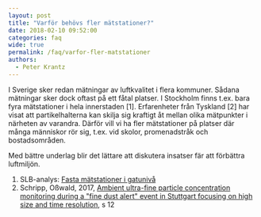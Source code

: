 ```yaml
---
layout: post
title: "Varför behövs fler mätstationer?"
date: 2018-02-10 09:52:00
categories: faq
wide: true
permalink: /faq/varfor-fler-matstationer
authors:
  - Peter Krantz
---
```

I Sverige sker redan mätningar av luftkvalitet i flera kommuner. Sådana mätningar sker dock oftast på ett fåtal platser. I Stockholm finns t.ex. bara fyra mätstationer i hela innerstaden [1]. Erfarenheter från Tyskland [2] har visat att partikelhalterna kan skilja sig kraftigt åt mellan olika mätpunkter i närheten av varandra. Därför vill vi ha fler mätstationer på platser där många människor rör sig, t.ex. vid skolor, promenadstråk och bostadsområden.

Med bättre underlag blir det lättare att diskutera insatser fär att förbättra luftmiljön.

1. SLB-analys: [Fasta mätstationer i gatunivå](http://slb.nu/slbanalys/luften-idag/)
2. Schripp, Oßwald, 2017, [Ambient ultra-fine particle concentration monitoring during a "fine dust alert" event in Stuttgart focusing on high size and time resolution](http://www.nanoparticles.ch/archive/2017_Schripp_PR.pdf), s 12 
